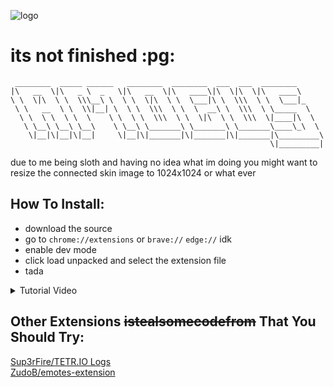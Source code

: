 ![logo](https://user-images.githubusercontent.com/44940224/199835657-a537f7dc-07b0-4089-ada0-029e3a05ad22.png)

# its not finished :pg:

```
 ________  _____ ______   ________  ________  ___  ___  ________      
|\   __  \|\   _ \  _   \|\   __  \|\   ____\|\  \|\  \|\   ____\     
\ \  \|\  \ \  \\\__\ \  \ \  \|\  \ \  \___|\ \  \\\  \ \  \___|_    
 \ \   __  \ \  \\|__| \  \ \  \\\  \ \  \  __\ \  \\\  \ \_____  \   
  \ \  \ \  \ \  \    \ \  \ \  \\\  \ \  \|\  \ \  \\\  \|____|\  \  
   \ \__\ \__\ \__\    \ \__\ \_______\ \_______\ \_______\____\_\  \ 
    \|__|\|__|\|__|     \|__|\|_______|\|_______|\|_______|\_________\
                                                          \|_________|
```
due to me being sloth and having no idea what im doing you might want to resize the connected skin image to 1024x1024 or what ever

## How To Install:

- download the source
- go to `chrome://extensions` or `brave://` `edge://` idk
- enable dev mode
- click load unpacked and select the extension file
- tada

<details>
<summary>Tutorial Video</summary>
its low effort tho.
<br>
https://www.youtube.com/watch?v=kRyw_4LxJh8
</details>

## Other Extensions ~~istealsomecodefrom~~ That You Should Try:
[Sup3rFire/TETR.IO Logs](https://github.com/Sup3rFire/TETR.IO-Logs)  
[ZudoB/emotes-extension](https://github.com/ZudoB/emotes-extension)
